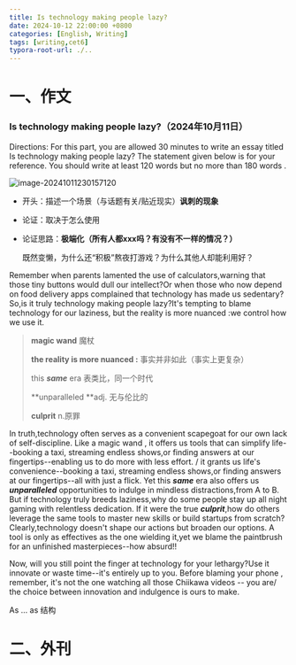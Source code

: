 ```yaml
---
title: Is technology making people lazy?
date: 2024-10-12 22:00:00 +0800
categories: [English, Writing]
tags: [writing,cet6]
typora-root-url: ./..
---
```


# 一、作文

### Is technology making people lazy?（2024年10月11日）

Directions: For this part, you are allowed 30 minutes to write an essay titled  Is technology making people lazy? The statement given below is for your reference. You should write at least 120 words but no more than 180 words .

![image-20241011230157120](C:\Users\OxJin51\AppData\Roaming\Typora\typora-user-images\image-20241011230157120.png)

- 开头：描述一个场景（与话题有关/贴近现实）**讽刺的现象**

- 论证：取决于怎么使用

- 论证思路：**极端化（所有人都xxx吗？有没有不一样的情况？）**

  既然变懒，为什么还“积极”熬夜打游戏？为什么其他人却能利用好？

Remember when parents lamented the use of calculators,warning that those tiny buttons would dull our intellect?Or when those who now depend on food delivery apps complained that technology has made us sedentary?So,is it truly technology making people lazy?It's tempting to blame technology for our laziness, but the reality is more nuanced :we control how we use it.

> **magic wand** 魔杖 
>
> **the reality is more nuanced :** 事实并非如此（事实上更复杂）
>
> this ***same*** era  表类比，同一个时代
>
> **unparalleled **adj. 无与伦比的
>
> **culprit**  n.原罪

In truth,technology often serves as a convenient scapegoat for our own lack of self-discipline. Like a magic wand , it offers us tools that can simplify life--booking a taxi, streaming endless shows,or finding answers at our fingertips--enabling us to do more with less effort. / it grants us life's convenience--booking a taxi, streaming endless shows,or finding answers at our fingertips--all with just a flick. Yet this ***same*** era  also offers us ***unparalleled*** opportunities to indulge in mindless distractions,from A to B. But if technology truly breeds laziness,why do some people stay up all night gaming with relentless dedication. If it were the true ***culprit***,how do others leverage the same tools to master new skills or build startups from scratch?Clearly,technology doesn't shape our actions but broaden our options. A tool is only as effectives as the one wielding it,yet we blame the paintbrush for an unfinished masterpieces--how absurd!!

Now, will you still point the finger at technology for your lethargy?Use it innovate or waste time--it's entirely up to you. Before blaming your phone , remember, it's not the one watching all those Chiikawa videos -- you are/ the choice between innovation and indulgence is ours to make.

As ... as 结构





































# 二、外刊



